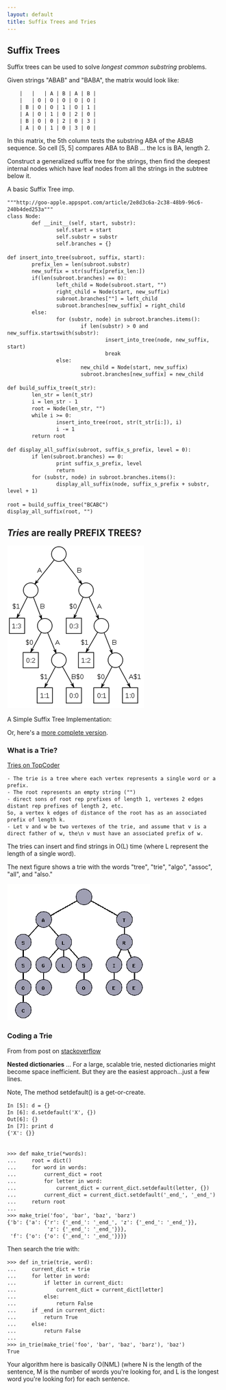 ```yaml
---
layout: default
title: Suffix Trees and Tries
---
```



## Suffix Trees

Suffix trees can be used to solve *longest common substring* problems.

Given strings "ABAB" and "BABA", the matrix would look like:

        |   |   | A | B | A | B |
        |   | O | O | O | O | O |
        | B | O | O | 1 | O | 1 |
        | A | O | 1 | 0 | 2 | 0 |
        | B | O | 0 | 2 | 0 | 3 |
        | A | O | 1 | 0 | 3 | 0 |


In this matrix, the 5th column tests the substring ABA of the ABAB sequence.
So cell [5, 5] compares ABA to BAB ... the lcs is BA, length 2.

Construct a generalized suffix tree for the strings, 
then find the deepest internal nodes which have leaf nodes from all the strings in the subtree below it.

A basic Suffix Tree imp.

    """http://goo-apple.appspot.com/article/2e8d3c6a-2c38-48b9-96c6-240b4ded253a"""
    class Node:
            def __init__(self, start, substr):
                    self.start = start
                    self.substr = substr
                    self.branches = {}
                  
    def insert_into_tree(subroot, suffix, start):
            prefix_len = len(subroot.substr)
            new_suffix = str(suffix[prefix_len:])
            if(len(subroot.branches) == 0):
                    left_child = Node(subroot.start, "")
                    right_child = Node(start, new_suffix)
                    subroot.branches[""] = left_child
                    subroot.branches[new_suffix] = right_child
            else:
                    for (substr, node) in subroot.branches.items():
                            if len(substr) > 0 and new_suffix.startswith(substr):
                                    insert_into_tree(node, new_suffix, start)
                                    break
                    else:
                            new_child = Node(start, new_suffix)
                            subroot.branches[new_suffix] = new_child
                  
    def build_suffix_tree(t_str):
            len_str = len(t_str)
            i = len_str - 1
            root = Node(len_str, "")
            while i >= 0:
                    insert_into_tree(root, str(t_str[i:]), i)
                    i -= 1
            return root
                  
    def display_all_suffix(subroot, suffix_s_prefix, level = 0):
            if len(subroot.branches) == 0:
                    print suffix_s_prefix, level
                    return
            for (substr, node) in subroot.branches.items():
                    display_all_suffix(node, suffix_s_prefix + substr, level + 1)
                  
    root = build_suffix_tree("BCABC")
    display_all_suffix(root, "")





## *Tries* are really PREFIX TREES?

![suffix tree img][suffix_tree]

A Simple Suffix Tree Implementation:
<script src="https://gist.github.com/hillscottc/f0460657daca55f95b62.js"></script>

Or, here's a [more complete version][suffix_tree_big].

### What is a Trie?

[Tries on TopCoder][tries1]


    - The trie is a tree where each vertex represents a single word or a prefix.
    - The root represents an empty string ("")
    - direct sons of root rep prefixes of length 1, vertexes 2 edges distant rep prefixes of length 2, etc. 
    So, a vertex k edges of distance of the root has as an associated prefix of length k.
    - Let v and w be two vertexes of the trie, and assume that v is a direct father of w, the\n v must have an associated prefix of w.

The tries can insert and find strings in O(L) time (where L represent the length of a single word). 

The next figure shows a trie with the words "tree", "trie", "algo", "assoc", "all", and "also."

![trie nodes][trie_nodes]

### Coding a Trie

From from post on [stackoverflow](http://stackoverflow.com/questions/11015320/how-to-create-a-trie-in-python)

**Nested dictionaries** ... For a large, scalable trie, nested dictionaries might become space inefficient. 
But they are the easiest approach...just a few lines.

Note, The method setdefault() is a get-or-create.

    In [5]: d = {}
    In [6]: d.setdefault('X', {})
    Out[6]: {}
    In [7]: print d
    {'X': {}}


    >>> def make_trie(*words):
    ...     root = dict()
    ...     for word in words:
    ...         current_dict = root
    ...         for letter in word:
    ...             current_dict = current_dict.setdefault(letter, {})
    ...         current_dict = current_dict.setdefault('_end_', '_end_')
    ...     return root
    ...
    >>> make_trie('foo', 'bar', 'baz', 'barz')
    {'b': {'a': {'r': {'_end_': '_end_', 'z': {'_end_': '_end_'}},
                 'z': {'_end_': '_end_'}}},
     'f': {'o': {'o': {'_end_': '_end_'}}}}

Then search the trie with:
 
    >>> def in_trie(trie, word):
    ...     current_dict = trie
    ...     for letter in word:
    ...         if letter in current_dict:
    ...             current_dict = current_dict[letter]
    ...         else:
    ...             return False
    ...     if _end in current_dict:
    ...         return True
    ...     else:
    ...         return False
    ... 
    >>> in_trie(make_trie('foo', 'bar', 'baz', 'barz'), 'baz')
    True

Your algorithm here is basically O(N*M*L) (where N is the length of the sentence, M is the number of words you're looking for, and L is the longest word you're looking for) for each sentence.


[suffix_tree]: /img/suffix_tree.png
[suffix_tree_big]: https://gist.github.com/hillscottc/e27f7acbc235f6a3e75d
[trie_stack]: https://gist.github.com/hillscottc/d60e7fbe714a6a4b8f9b.js
[tries1]: http://help.topcoder.com/data-science/competing-in-algorithm-challenges/algorithm-tutorials/using-tries/
[trie_nodes]: /img/trie.png